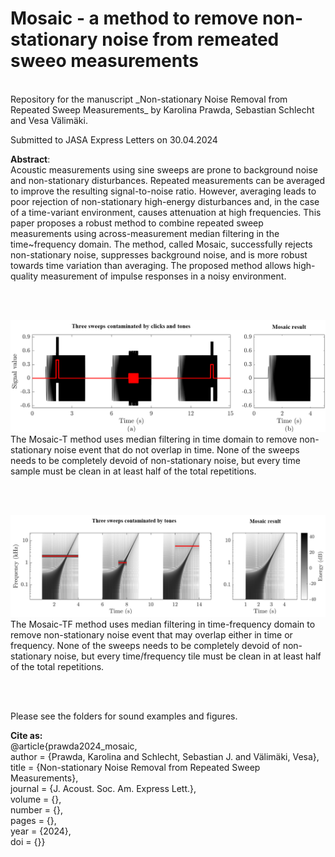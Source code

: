 # Mosaic - a method to remove non-stationary noise from remeated sweeo measurements
<br>
Repository for the manuscript _Non-stationary Noise Removal from Repeated Sweep Measurements_ by Karolina Prawda, Sebastian Schlecht and Vesa Välimäki. 

Submitted to JASA Express Letters on 30.04.2024

**Abstract**: <br>
Acoustic measurements using sine sweeps are prone to background noise and non-stationary disturbances. Repeated measurements can be averaged to improve the resulting signal-to-noise ratio. However, averaging leads to poor rejection of non-stationary high-energy disturbances and, in the case of a time-variant environment, causes attenuation at high frequencies. This paper proposes a robust method to combine repeated sweep measurements using across-measurement median filtering in the time~frequency domain. The method, called Mosaic, successfully rejects non-stationary noise, suppresses background noise, and is more robust towards time variation than averaging. The proposed method allows high-quality measurement of impulse responses in a noisy environment.  

<br><br>

![Mosaic non-stationary noise removal method](https://github.com/KPrawda/mosaic_noise_removal/blob/main/Mosaic.PNG)
The Mosaic-T method uses median filtering in time domain to remove non-stationary noise event that do not overlap in time. None of the sweeps needs to be completely devoid of non-stationary noise, but every time sample must be clean in at least half of the total repetitions. 

<br><br>

![Mosaic non-stationary noise removal method](https://github.com/KPrawda/mosaic_noise_removal/blob/main/Mosaic-TF.png)
The Mosaic-TF method uses median filtering in time-frequency domain to remove non-stationary noise event that may overlap either in time or frequency. None of the sweeps needs to be completely devoid of non-stationary noise, but every time/frequency tile must be clean in at least half of the total repetitions. 

<br><br>

Please see the folders for sound examples and figures.

**Cite as:**<br>
@article{prawda2024_mosaic,<br>
author = {Prawda, Karolina  and Schlecht, Sebastian J.  and Välimäki, Vesa},<br>
title = {Non-stationary Noise Removal from Repeated Sweep Measurements},<br>
journal = {J. Acoust. Soc. Am. Express Lett.},<br>
volume = {},<br>
number = {},<br>
pages = {},<br>
year = {2024},<br>
doi = {}}<br>
 
